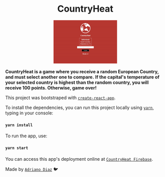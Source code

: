 <h1 align="center">CountryHeat</h1>
<p align="center">
  <img src="/src/assets/images/countryheat.gif" style="max-width: 200px"/>
</p>

**CountryHeat is a game where you receive a random European Country, and must select another one to compare.**
**If the capital's temperature of your selected country is highest than the random country, you will receive 100 points. Otherwise, game over!**

This project was bootstraped with [`create-react-app`](https://github.com/facebook/create-react-app).

To install the dependencies, you can run this project locally using [`yarn`](https://yarnpkg.com/getting-started/usage), typing in your console:

#### `yarn install`

To run the app, use:

#### `yarn start`

You can access this app's deployment online at [`CountryHeat Firebase`](https://countryheat-5baa9.web.app/).

Made by [`Adriano Diaz`](https://www.linkedin.com/in/adriano-diaz/) :bird:
